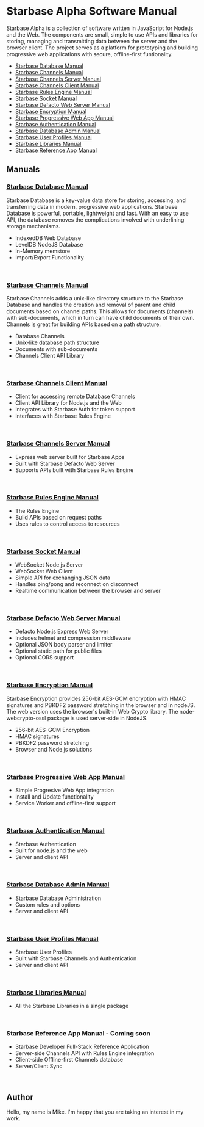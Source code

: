 # Starbase Alpha Software Manual

Starbase Alpha is a collection of software written in JavaScript for Node.js and the Web. The components are small, simple to use APIs and libraries for storing, managing and transmitting data between the server and the browser client. The project serves as a platform for prototyping and building progressive web applications with secure, offline-first funtionality.

- [Starbase Database Manual](#Database)
- [Starbase Channels Manual](#Channels)
- [Starbase Channels Server Manual](#Server)
- [Starbase Channels Client Manual](#Client)
- [Starbase Rules Engine Manual](#TheRules)
- [Starbase Socket Manual](#Socket)
- [Starbase Defacto Web Server Manual](#Defacto)
- [Starbase Encryption Manual](#Encryption)
- [Starbase Progressive Web App Manual](#PWA)
- [Starbase Authentication Manual](#Auth)
- [Starbase Database Admin Manual](#Admin)
- [Starbase User Profiles Manual](#Profiles)
- [Starbase Libraries Manual](#Starbase)
- [Starbase Reference App Manual](#App)


## Manuals

<a name="Database"></a>
### [Starbase Database Manual](https://github.com/StarbaseAlpha/Database)

Starbase Database is a key-value data store for storing, accessing, and transferring data in modern, progressive web applications. Starbase Database is powerful, portable, lightweight and fast. With an easy to use API, the database removes the complications involved with underlining storage mechanisms.

 - IndexedDB Web Database
 - LevelDB NodeJS Database
 - In-Memory memstore
 - Import/Export Functionality
<br>


<a name="Channels"></a>
### [Starbase Channels Manual](https://github.com/StarbaseAlpha/Channels)

Starbase Channels adds a unix-like directory structure to the Starbase Database and handles the creation and removal of parent and child documents based on channel paths. This allows for documents (channels) with sub-documents, which in turn can have child documents of their own. Channels is great for building APIs based on a path structure.

- Database Channels
- Unix-like database path structure
- Documents with sub-documents
- Channels Client API Library
<br>

<a name="Client"></a>
### [Starbase Channels Client Manual](https://github.com/StarbaseAlpha/Client)

- Client for accessing remote Database Channels
- Client API Library for Node.js and the Web
- Integrates with Starbase Auth for token support
- Interfaces with Starbase Rules Engine
<br>


<a name="Server"></a>
### [Starbase Channels Server Manual](https://github.com/StarbaseAlpha/Server)

- Express web server built for Starbase Apps
- Built with Starbase Defacto Web Server
- Supports APIs built with Starbase Rules Engine
<br>


<a name="TheRules"></a>
### [Starbase Rules Engine Manual](https://github.com/StarbaseAlpha/TheRules)

- The Rules Engine
- Build APIs based on request paths
- Uses rules to control access to resources
<br>


<a name="Socket"></a>
### [Starbase Socket Manual](https://github.com/StarbaseAlpha/Socket)

- WebSocket Node.js Server
- WebSocket Web Client
- Simple API for exchanging JSON data
- Handles ping/pong and reconnect on disconnect
- Realtime communication between the browser and server
<br>


<a name="Defacto"></a>
### [Starbase Defacto Web Server Manual](https://github.com/StarbaseAlpha/Defacto)

- Defacto Node.js Express Web Server
- Includes helmet and compression middleware
- Optional JSON body parser and limiter
- Optional static path for public files
- Optional CORS support
<br>


<a name="Encryption"></a>
### [Starbase Encryption Manual](https://github.com/StarbaseAlpha/Encryption)

Starbase Encryption provides 256-bit AES-GCM encryption with HMAC signatures and PBKDF2 password stretching in the browser and in nodeJS. The web version uses the browser's built-in Web Crypto library. The node-webcrypto-ossl package is used server-side in NodeJS.

- 256-bit AES-GCM Encryption
- HMAC signatures
- PBKDF2 password stretching
- Browser and Node.js solutions
<br>


<a name="PWA"></a>
### [Starbase Progressive Web App Manual](https://github.com/StarbaseAlpha/PWA)

- Simple Progresive Web App integration
- Install and Update functionality
- Service Worker and offline-first support
<br>


<a name="Auth"></a>
### [Starbase Authentication Manual](https://github.com/StarbaseAlpha/Auth)

- Starbase Authentication
- Built for node.js and the web
- Server and client API
<br>


<a name="Admin"></a>
### [Starbase Database Admin Manual](https://github.com/StarbaseAlpha/Admin)

- Starbase Database Administration
- Custom rules and options
- Server and client API
<br>


<a name="Profiles"></a>
### [Starbase User Profiles Manual](https://github.com/StarbaseAlpha/Profiles)

- Starbase User Profiles
- Built with Starbase Channels and Authentication
- Server and client API
<br>


<a name="Starbase"></a>
### [Starbase Libraries Manual](https://github.com/StarbaseAlpha/Starbase)

- All the Starbase Libraries in a single package
<br>


<a name="App"></a>
### Starbase Reference App Manual - Coming soon

- Starbase Developer Full-Stack Reference Application
- Server-side Channels API with Rules Engine integration
- Client-side Offline-first Channels database
- Server/Client Sync
<br>


## Author
Hello, my name is Mike. I'm happy that you are taking an interest in my work.
